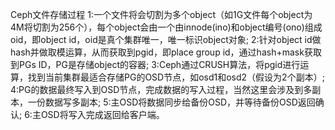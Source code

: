 Ceph文件存储过程
1:一个文件将会切割为多个object（如1G文件每个object为4M将切割为256个），每个object会由一个由innode(ino)和object编号(ono)组成oid，即object id，oid是真个集群唯一，唯一标识object对象;
2:针对object id做hash并做取模运算，从而获取到pgid，即place group id，通过hash+mask获取到PGs ID，PG是存储object的容器;
3:Ceph通过CRUSH算法，将pgid进行运算，找到当前集群最适合存储PG的OSD节点，如osd1和osd2（假设为2个副本）;
4:PG的数据最终写入到OSD节点，完成数据的写入过程，当然这里会涉及到多副本，一份数据写多副本;
5:主OSD将数据同步给备份OSD，并等待备份OSD返回确认;
6:主OSD将写入完成返回给客户端。
